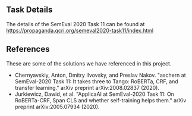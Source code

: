 ## Task Details
The details of the SemEval 2020 Task 11 can be found at https://propaganda.qcri.org/semeval2020-task11/index.html

## References
These are some of the solutions we have referenced in this project.

- Chernyavskiy, Anton, Dmitry Ilvovsky, and Preslav Nakov. "aschern at SemEval-2020 Task 11: It takes three to Tango: RoBERTa, CRF, and transfer learning." arXiv preprint arXiv:2008.02837 (2020).
- Jurkiewicz, Dawid, et al. "ApplicaAI at SemEval-2020 Task 11: On RoBERTa-CRF, Span CLS and whether self-training helps them." arXiv preprint arXiv:2005.07934 (2020).